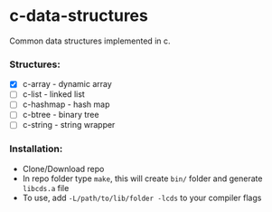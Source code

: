 # c-data-structures

Common data structures implemented in c.

### Structures:
 - [x] c-array - dynamic array
 - [ ] c-list - linked list
 - [ ] c-hashmap - hash map
 - [ ] c-btree - binary tree
 - [ ] c-string - string wrapper

### Installation:
  - Clone/Download repo
  - In repo folder type `make`, this will create `bin/` folder and generate `libcds.a` file
  - To use, add `-L/path/to/lib/folder -lcds` to your compiler flags

